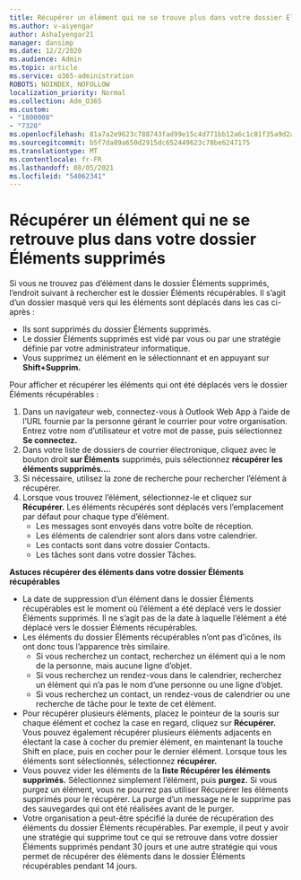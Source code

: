 ```yaml
---
title: Récupérer un élément qui ne se trouve plus dans votre dossier Éléments supprimés
ms.author: v-aiyengar
author: AshaIyengar21
manager: dansimp
ms.date: 12/2/2020
ms.audience: Admin
ms.topic: article
ms.service: o365-administration
ROBOTS: NOINDEX, NOFOLLOW
localization_priority: Normal
ms.collection: Adm_O365
ms.custom:
- "1800008"
- "7320"
ms.openlocfilehash: 81a7a2e9623c788743fad99e15c4d771bb12a6c1c81f35a9d2a6a0729ecf8db7
ms.sourcegitcommit: b5f7da89a650d2915dc652449623c78be6247175
ms.translationtype: MT
ms.contentlocale: fr-FR
ms.lasthandoff: 08/05/2021
ms.locfileid: "54062341"
---
```

# <a name="recover-an-item-thats-no-longer-in-your-deleted-items-folder"></a>Récupérer un élément qui ne se retrouve plus dans votre dossier Éléments supprimés

Si vous ne trouvez pas d’élément dans le dossier Éléments supprimés, l’endroit suivant à rechercher est le dossier Éléments récupérables. Il s’agit d’un dossier masqué vers qui les éléments sont déplacés dans les cas ci-après :
- Ils sont supprimés du dossier Éléments supprimés.
- Le dossier Éléments supprimés est vidé par vous ou par une stratégie définie par votre administrateur informatique.
- Vous supprimez un élément en le sélectionnant et en appuyant sur **Shift+Supprim.**

Pour afficher et récupérer les éléments qui ont été déplacés vers le dossier Éléments récupérables :
1. Dans un navigateur web, connectez-vous à Outlook Web App à l’aide de l’URL fournie par la personne gérant le courrier pour votre organisation. Entrez votre nom d’utilisateur et votre mot de passe, puis sélectionnez **Se connectez.**
1. Dans votre liste de dossiers de courrier électronique, cliquez avec le bouton droit **sur Éléments** supprimés, puis sélectionnez **récupérer les éléments supprimés...**.
1. Si nécessaire, utilisez la zone de recherche pour rechercher l’élément à récupérer.
1. Lorsque vous trouvez l’élément, sélectionnez-le et cliquez sur **Récupérer.**
   Les éléments récupérés sont déplacés vers l’emplacement par défaut pour chaque type d’élément.
    - Les messages sont envoyés dans votre boîte de réception.
    - Les éléments de calendrier sont alors dans votre calendrier.
    - Les contacts sont dans votre dossier Contacts.
    - Les tâches sont dans votre dossier Tâches.

**Astuces récupérer des éléments dans votre dossier Éléments récupérables**

- La date de suppression d’un élément dans le dossier Éléments récupérables est le moment où l’élément a été déplacé vers le dossier Éléments supprimés. Il ne s’agit pas de la date à laquelle l’élément a été déplacé vers le dossier Éléments récupérables.
- Les éléments du dossier Éléments récupérables n’ont pas d’icônes, ils ont donc tous l’apparence très similaire.
    - Si vous recherchez un contact, recherchez un élément qui a le nom de la personne, mais aucune ligne d’objet.
    - Si vous recherchez un rendez-vous dans le calendrier, recherchez un élément qui n’a pas le nom d’une personne ou une ligne d’objet.
    - Si vous recherchez un contact, un rendez-vous de calendrier ou une recherche de tâche pour le texte de cet élément.
- Pour récupérer plusieurs éléments, placez le pointeur de la souris sur chaque élément et cochez la case en regard, cliquez sur **Récupérer.** Vous pouvez également récupérer plusieurs éléments adjacents en électant  la case à cocher du premier élément, en maintenant la touche Shift en place, puis en cocher pour le dernier élément. Lorsque tous les éléments sont sélectionnés, sélectionnez **récupérer.**
- Vous pouvez vider les éléments de la **liste Récupérer les éléments supprimés.** Sélectionnez simplement l’élément, puis **purgez.** Si vous purgez un élément, vous ne pourrez pas utiliser Récupérer les éléments supprimés pour le récupérer. La purge d’un message ne le supprime pas des sauvegardes qui ont été réalisées avant de le purger.
- Votre organisation a peut-être spécifié la durée de récupération des éléments du dossier Éléments récupérables. Par exemple, il peut y avoir une stratégie qui supprime tout ce qui se retrouve dans votre dossier Éléments supprimés pendant 30 jours et une autre stratégie qui vous permet de récupérer des éléments dans le dossier Éléments récupérables pendant 14 jours.
